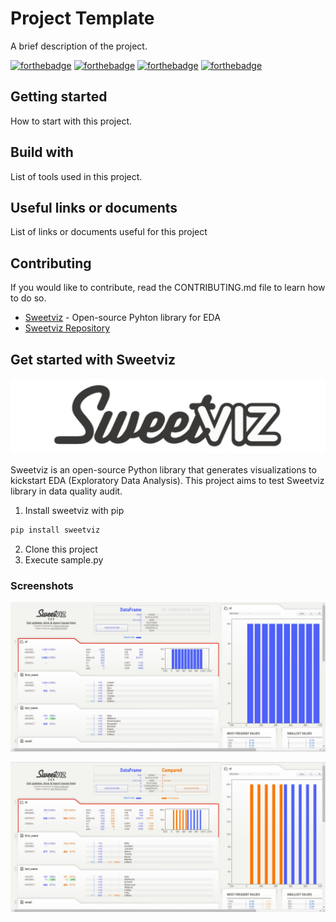 # Project Template

A brief description of the project.

[![forthebadge](https://forthebadge.com/images/badges/you-didnt-ask-for-this.svg)](http://forthebadge.com) [![forthebadge](https://forthebadge.com/images/badges/contains-technical-debt.svg)](http://forthebadge.com)  [![forthebadge](https://forthebadge.com/images/badges/check-it-out.svg)](http://forthebadge.com)  [![forthebadge](https://forthebadge.com/images/badges/built-with-love.svg)](http://forthebadge.com)

## Getting started

How to start with this project.

## Build with

List of tools used in this project.

## Useful links or documents

List of links or documents useful for this project

## Contributing

If you would like to contribute, read the CONTRIBUTING.md file to learn how to do so.

* [Sweetviz](https://pypi.org/project/sweetviz/) - Open-source Pyhton library for EDA
* [Sweetviz Repository](https://github.com/fbdesignpro/sweetviz)

## Get started with Sweetviz

![Sweetviz](./images/sweetviz-logo-128.png)

Sweetviz is an open-source Python library that generates visualizations to kickstart EDA (Exploratory Data Analysis).
This project aims to test Sweetviz library in data quality audit.

1. Install sweetviz with pip

```bat
pip install sweetviz
```

2. Clone this project
3. Execute sample.py

### Screenshots

![Analysis](./images/sweetviz-analyse.png)

![Comparaison](./images/sweetviz-comparaison.png)
